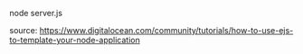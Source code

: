 node server.js

source: https://www.digitalocean.com/community/tutorials/how-to-use-ejs-to-template-your-node-application